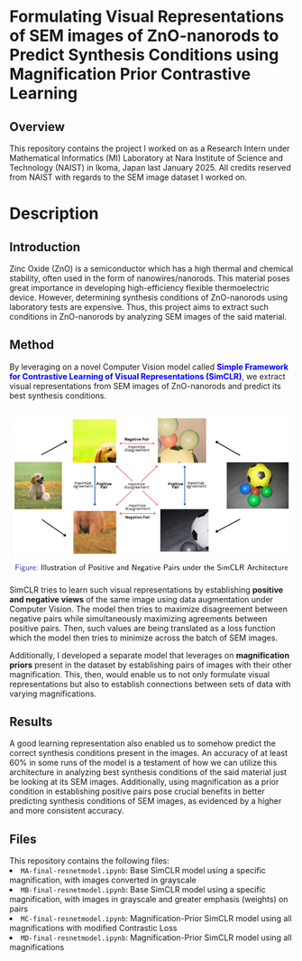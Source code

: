 <h1>Formulating Visual Representations of SEM images of
 ZnO-nanorods to Predict Synthesis Conditions using
 Magnification Prior Contrastive Learning</h1>

  <h2>Overview</h2>
  This repository contains the project I worked on as a Research Intern under Mathematical Informatics (MI) Laboratory at Nara Institute of Science and Technology (NAIST) in Ikoma, Japan last
  January 2025. All credits reserved from NAIST with regards to the SEM image dataset I worked on.

<h1> Description </h1>
<h2>Introduction</h2>
Zinc Oxide (ZnO) is a semiconductor which has a high thermal and chemical stability,
often used in the form of nanowires/nanorods. This material poses great importance in developing
high-efficiency flexible thermoelectric device. However, determining synthesis conditions of ZnO-nanorods
using laboratory tests are expensive. Thus, this project aims to extract such conditions in ZnO-nanorods
by analyzing SEM images of the said material.

<h2>Method</h2>
By leveraging on a novel Computer Vision model called <span style="color:blue"><strong>Simple Framework for
Contrastive Learning of Visual Representations (SimCLR)</strong></span>, we extract visual representations
from SEM images of ZnO-nanorods and predict its best synthesis conditions.


![Illustration of Positive and Negative Pairs under the SimCLR Architecture](simclr-visualization.png)

SimCLR tries to learn such visual representations by establishing <strong>positive and negative views</strong> of the same image using
data augmentation under Computer Vision. The model then tries to maximize disagreement between negative pairs while simultaneously maximizing agreements between
positive pairs. Then, such values are being translated as a loss function which the model then tries to minimize across the batch of 
SEM images. 

Additionally, I developed a separate model that leverages on <strong>magnification priors</strong> present in the dataset by establishing pairs of images with their
other magnification. This, then, would enable us to not only formulate visual representations but also to establish connections between sets of data with 
varying magnifications.

<h2>Results</h2>
A good learning representation also enabled us to somehow predict the  correct synthesis conditions present in the images. An accuracy of at least
 60% in some runs of the model is a testament of how we can utilize this architecture in analyzing best synthesis conditions of the said material just
 be looking at its SEM images. Additionally, using magnification as a prior condition in establishing positive pairs pose crucial benefits in better predicting synthesis conditions
 of SEM images, as evidenced by a higher and more consistent accuracy.

  <h2>Files</h2>
  This repository contains the following files:
  <li><code>MA-final-resnetmodel.ipynb</code>: Base SimCLR model using a specific magnification, with images converted in grayscale</li>
  <li><code>MB-final-resnetmodel.ipynb</code>: Base SimCLR model using a specific magnification, with images in grayscale and greater emphasis (weights) on pairs</li>
  <li><code>MC-final-resnetmodel.ipynb</code>: Magnification-Prior SimCLR model using all magnifications with modified Contrastic Loss</li>
  <li><code>MD-final-resnetmodel.ipynb</code>: Magnification-Prior SimCLR model using all magnifications</li>
 
 
